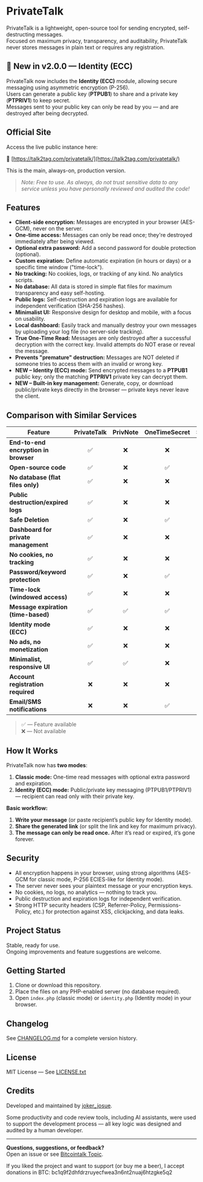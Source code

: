 # PrivateTalk

PrivateTalk is a lightweight, open-source tool for sending encrypted, self-destructing messages.  
Focused on maximum privacy, transparency, and auditability, PrivateTalk never stores messages in plain text or requires any registration.



## 🚀 New in v2.0.0 — Identity (ECC)

PrivateTalk now includes the **Identity (ECC)** module, allowing secure messaging using asymmetric encryption (P-256).  
Users can generate a public key (**PTPUB1**) to share and a private key (**PTPRIV1**) to keep secret.  
Messages sent to your public key can only be read by you — and are destroyed after being decrypted.



## Official Site

Access the live public instance here:

🔗 [https://talk2tag.com/privatetalk/](https://talk2tag.com/privatetalk/)

This is the main, always-on, production version.

> *Note: Free to use. As always, do not trust sensitive data to any service unless you have personally reviewed and audited the code!*



## Features

- **Client-side encryption:** Messages are encrypted in your browser (AES-GCM), never on the server.
- **One-time access:** Messages can only be read once; they're destroyed immediately after being viewed.
- **Optional extra password:** Add a second password for double protection (optional).
- **Custom expiration:** Define automatic expiration (in hours or days) or a specific time window ("time-lock").
- **No tracking:** No cookies, logs, or tracking of any kind. No analytics scripts.
- **No database:** All data is stored in simple flat files for maximum transparency and easy self-hosting.
- **Public logs:** Self-destruction and expiration logs are available for independent verification (SHA-256 hashes).
- **Minimalist UI:** Responsive design for desktop and mobile, with a focus on usability.
- **Local dashboard:** Easily track and manually destroy your own messages by uploading your log file (no server-side tracking).
- **True One-Time Read:** Messages are only destroyed after a successful decryption with the correct key. Invalid attempts do NOT erase or reveal the message.
- **Prevents "premature" destruction:** Messages are NOT deleted if someone tries to access them with an invalid or wrong key.
- **NEW – Identity (ECC) mode:** Send encrypted messages to a **PTPUB1** public key; only the matching **PTPRIV1** private key can decrypt them.
- **NEW – Built-in key management:** Generate, copy, or download public/private keys directly in the browser — private keys never leave the client.



## Comparison with Similar Services

| Feature                           | **PrivateTalk** | PrivNote | OneTimeSecret | SafeNote | Privmsg |
|------------------------------------|:--------------:|:--------:|:-------------:|:--------:|:-------:|
| **End-to-end encryption in browser** | ✅           | ❌       | ❌            | ✅       | ❌      |
| **Open-source code**               | ✅             | ❌       | ✅            | ❌       | ✅      |
| **No database (flat files only)**  | ✅             | ❌       | ❌            | ❌       | ❌      |
| **Public destruction/expired logs**| ✅             | ❌       | ❌            | ❌       | ❌      |
| **Safe Deletion**                  | ✅             | ❌       | ✅            | ✅       | ❌      |
| **Dashboard for private management** | ✅           | ❌       | ❌            | ❌       | ❌      |
| **No cookies, no tracking**        | ✅             | ❌       | ❌            | ✅       | ❌      |
| **Password/keyword protection**    | ✅             | ❌       | ✅            | ❌       | ✅      |
| **Time-lock (windowed access)**    | ✅             | ❌       | ❌            | ❌       | ❌      |
| **Message expiration (time-based)**| ✅             | ✅       | ✅            | ✅       | ✅      |
| **Identity mode (ECC)**            | ✅             | ❌       | ❌            | ❌       | ❌      |
| **No ads, no monetization**        | ✅             | ❌       | ❌            | ❌       | ✅      |
| **Minimalist, responsive UI**      | ✅             | ✅       | ❌            | ✅       | ✅      |
| **Account registration required**  | ❌             | ❌       | ❌            | ❌       | ✅      |
| **Email/SMS notifications**        | ❌             | ❌       | ✅            | ✅       | ✅      |

> ✅ — Feature available  
> ❌ — Not available  



## How It Works

PrivateTalk now has **two modes**:

1. **Classic mode:** One-time read messages with optional extra password and expiration.
2. **Identity (ECC) mode:** Public/private key messaging (PTPUB1/PTPRIV1) — recipient can read only with their private key.

**Basic workflow:**
1. **Write your message** (or paste recipient’s public key for Identity mode).
2. **Share the generated link** (or split the link and key for maximum privacy).
3. **The message can only be read once.** After it’s read or expired, it’s gone forever.



## Security

- All encryption happens in your browser, using strong algorithms (AES-GCM for classic mode, P-256 ECIES-like for Identity mode).
- The server never sees your plaintext message or your encryption keys.
- No cookies, no logs, no analytics — nothing to track you.
- Public destruction and expiration logs for independent verification.
- Strong HTTP security headers (CSP, Referrer-Policy, Permissions-Policy, etc.) for protection against XSS, clickjacking, and data leaks.



## Project Status

Stable, ready for use.  
Ongoing improvements and feature suggestions are welcome.



## Getting Started

1. Clone or download this repository.
2. Place the files on any PHP-enabled server (no database required).
3. Open `index.php` (classic mode) or `identity.php` (Identity mode) in your browser.



## Changelog

See [CHANGELOG.md](CHANGELOG.md) for a complete version history.



## License

MIT License — See [LICENSE.txt](LICENSE.txt)



## Credits

Developed and maintained by [joker_josue](https://bitcointalk.org/index.php?action=profile;u=97582).  

Some productivity and code review tools, including AI assistants, were used to support the development process — all key logic was designed and audited by a human developer.

---

**Questions, suggestions, or feedback?**  
Open an issue or see [Bitcointalk Topic](https://bitcointalk.org/index.php?topic=5547913.msg65520925#msg65520925).

If you liked the project and want to support (or buy me a beer), I accept donations in BTC: bc1q9f2dhfdrzruyecfwea3n6nt2nuaj6htzgke5q2

